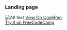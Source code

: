 ### Landing page

![Alt text](https://user-images.githubusercontent.com/14861253/141414180-64a9b580-5156-43e9-93bb-4942856e6222.png)
[View On CodePen](https://codepen.io/santaeugeniaJ/full/MWmKLRJ) </br>
[Try it on FreeCodeCamp](https://www.freecodecamp.org/learn/responsive-web-design/responsive-web-design-projects/build-a-product-landing-page)